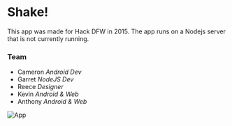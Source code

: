 <h1>Shake!</h1>
<p>This app was made for Hack DFW in 2015. The app runs on a Nodejs server that is not currently running.</p>

<h3>Team</h3>
<ul>
	<li>Cameron <em>Android Dev</em></li>
	<li>Garret <em>NodeJS Dev</em></li>
	<li>Reece <em>Designer</em></li>
	<li>Kevin <em>Android &amp; Web</em></li>
	<li>Anthony <em>Android &amp; Web</em></li>
</ul>

<img src="http://i.imgur.com/HTMq32j.png" alt="App">